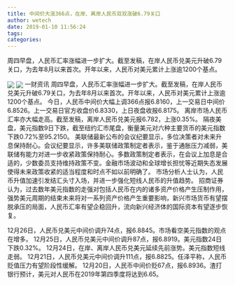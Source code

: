 ```yaml
---
title: 中间价大涨366点，在岸、离岸人民币双双涨破6.79关口
author: wetech
date: 2019-01-10 11:56:24
tags: 
categories: 
---
```

周四早盘，人民币汇率涨幅进一步扩大。截至发稿，在岸人民币兑美元升破6.79关口，为去年8月以来首次。开年以来，人民币对美元累计上涨逾1200个基点。
<!-- more -->
<img align="center" border="0" src="https://imgcdn.yicai.com/uppics/images/2019/01/0c3146df3952996bd0e4e78e3c8af1be.jpg" />
<img align="center" border="0" src="https://imgcdn.yicai.com/uppics/images/2019/01/dbd5847b01d956697fd07d7db09b4d3e.jpg" />
一财资讯
周四早盘，人民币汇率涨幅进一步扩大。截至发稿，在岸人民币兑美元升破6.79关口，为去年8月以来首次。开年以来，人民币对美元累计上涨逾1200个基点。
今日，人民币中间价大幅上调366点报6.8160，上一交易日中间价6.8526。上一交易日官方收盘价6.8330，上日夜盘收报6.8175。
离岸市场人民币汇率亦大幅走高。截至发稿，离岸人民币兑美元报6.782，上涨0.35%。
隔夜美盘，美元指数9日下跌，截至纽约汇市尾盘，衡量美元对六种主要货币的美元指数下跌0.72%至95.2150。
美联储最新公布的会议纪要显示，多位决策者对未来升息保持耐心。会议纪要显示，许多美联储政策制定者表示，鉴于通胀压力减弱，美联储有能力对进一步收紧政策保持耐心。多数政策制定者表示，在会议上加息是合适的，少数委员支持维持政策不变。金融市场波动和全球增长担忧等近期失态发展使得未来政策收紧的适当程度和时点不如以前明确了。
市场分析人士认为，人民币升值加速引发结汇头寸入场，并进一步强化短线人民币的升值趋势。
招商证券认为，过去数年美元指数的走强对包括人民币在内的诸多资产价格产生压制作用，强势美元周期的结束未来将对一系列资产价格产生重要影响，新兴市场货币有望摆脱承压的局面，人民币汇率有望企稳回升，流向新兴经济体的国际资本有望逐步恢复。
 
 
12月26日，人民币兑美元中间价调升74点，报6.8845。市场看空美元指数的观点在增多。
12月25日，人民币兑美元中间价调升87点，报6.8919。美元指数24日下跌0.32%。
12月24日，在岸、离岸人民币兑美元延续先前涨势。美元指数短线走弱。
12月21日，人民币兑美元中间价调升111点，报6.8825。任泽平称，人民币贬值压力有望阶段性缓解。
12月20日，人民币中间价贬67点，报6.8936。渣打银行预计，美元对人民币在2019年第四季度将达到6.65。
